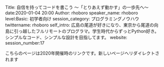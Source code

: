 Title: 自信を持ってコードを書こう 〜「とりあえず動かす」の一歩先へ〜
date:2020-01-04 20:00
Author: rhoboro
speaker_name: rhoboro
level:Basic: 初学者向け
session_category: プログラミングノウハウ
twittername: rhoboro
self_intro: 広島の尾道が好きになり、東京から尾道の向島に引っ越したフルリモートのプログラマ。学生時代からずっとPython好き。シンプルなコード、シンプルな設計を目指してます。
website:
session_number:17


<meta http-equiv="refresh" content="1; URL=https://shizuoka.pycon.jp/2020/session/rhoboro/">
<link rel="canonical" href="https://shizuoka.pycon.jp/2020/session/rhoboro/">


こちらのページは2020年開催時のリンクです。新しいページへリダイレクトされます

<!-- 「この書き方でいいのかな...」と不安になることはありませんか？

Pythonは比較的シンプルな言語です。
プログラミング経験者であれば、簡単なスクリプトのコードを読むのは難しくないでしょう。
しかし、いざ自分でコードを書き始めると「あれ？どう書くのがいいのかな？」と手が止まってしまうことがあります。
このトークでは、そんな不安を感じながらPythonを書いている方に向けて、自信を持っていただくための書き方を紹介します。
また、Pythonに潜んでいる落とし穴も一緒に紹介していきます。

--- -->
